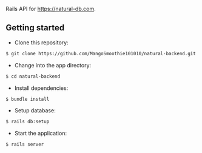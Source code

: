 Rails API for https://natural-db.com.

## Getting started

* Clone this repository:
```sh
$ git clone https://github.com/MangoSmoothie101010/natural-backend.git
````
* Change into the app directory:
```sh
$ cd natural-backend
```
* Install dependencies:
```sh
$ bundle install
```
* Setup database:
```sh
$ rails db:setup
```
* Start the application:
```sh
$ rails server
```
